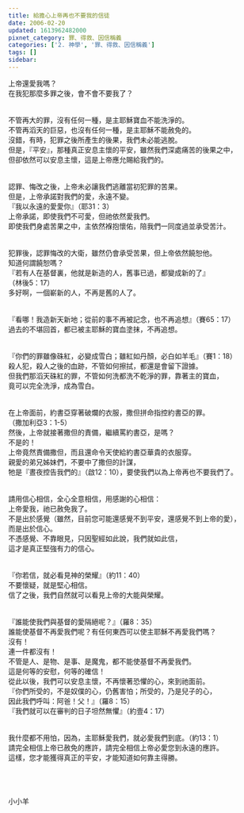 ```yaml
---
title: 給擔心上帝再也不要我的信徒
date: 2006-02-20
updated: 1613962482000
pixnet_category: 罪、得救、因信稱義
categories: ['2. 神學', '罪、得救、因信稱義']
tags: []
sidebar: 
---
```


<div>
<div>上帝還愛我嗎？</div>
<div>在我犯那麼多罪之後，會不會不要我了？</div>
<div> </div>
<div> </div>
<div>不管再大的罪，沒有任何一種，是主耶穌寶血不能洗淨的。</div>
<div>不管再滔天的巨惡，也沒有任何一種，是主耶穌不能赦免的。</div>
<div>沒錯，有時，犯罪之後所產生的後果，我們未必能逃脫。</div>
<div>但是，『平安』，那種真正安息主懷的平安，雖然我們深處痛苦的後果之中，</div>
<div>但卻依然可以安息主懷，這是上帝應允賜給我們的。</div>
<div> </div>
<div> </div>
<div>認罪、悔改之後，上帝未必讓我們逃離當初犯罪的苦果。</div>
<div>但是，上帝承諾對我們的愛，永遠不變。</div>
<div>『我以永遠的愛愛你』（耶31：3）</div>
<div>上帝承諾，即使我們不可愛，但祂依然愛我們。</div>
<div>即使我們身處苦果之中，主依然褓抱懷佑，陪我們一同度過並承受苦汁。</div>
<div> </div>
<div> </div>
<div>犯罪後，認罪悔改的大衛，雖然仍會承受苦果，但上帝依然饒恕他。</div>
<div>知道何謂饒恕嗎？</div>
<div>『若有人在基督裏，他就是新造的人，舊事已過，都變成新的了』</div>
<div>（林後5：17）</div>
<div>多好啊，一個嶄新的人，不再是舊的人了。</div>
<div> </div>
<div> </div>
<div>『看哪！我造新天新地；從前的事不再被記念，也不再追想』（賽65：17）</div>
<div>過去的不堪回首，都已被主耶穌的寶血塗抹，不再追想。</div>
<div> </div>
<div> </div>
<div>『你們的罪雖像硃紅，必變成雪白；雖紅如丹顏，必白如羊毛』（賽1：18）</div>
<div>殺人犯，殺人之後的血跡，不管如何擦拭，都還是會留下證據。</div>
<div>但我們那滔天硃紅的罪，不管如何洗都洗不乾淨的罪，靠著主的寶血，</div>
<div>竟可以完全洗淨，成為雪白。</div>
<div> </div>
<div> </div>
<div>在上帝面前，約書亞穿著破爛的衣服，撒但拼命指控約書亞的罪。</div>
<div>（撒加利亞3：1-5）</div>
<div>然後，上帝就接著撒但的責備，繼續罵約書亞，是嗎？</div>
<div>不是的！</div>
<div>上帝竟然責備撒但，而且還命令天使給約書亞華貴的衣服穿。</div>
<div>親愛的弟兄姊妹們，不要中了撒但的計謀，</div>
<div>牠是『晝夜控告我們的』（啟12：10），要使我們以為上帝再也不要我們了。</div>
<div> </div>
<div> </div>
<div>請用信心相信，全心全意相信，用感謝的心相信：</div>
<div>上帝愛我，祂已赦免我了。</div>
<div>不是出於感覺（雖然，目前您可能還感覺不到平安，還感覺不到上帝的愛），</div>
<div>而是出於信心。</div>
<div>不憑感覺、不靠眼見，只因聖經如此說，我們就如此信，</div>
<div>這才是真正堅強有力的信心。</div>
<div> </div>
<div> </div>
<div>『你若信，就必看見神的榮耀』（約11：40）</div>
<div>不要懷疑，就是堅心相信。</div>
<div>信了之後，我們自然就可以看見上帝的大能與榮耀。</div>
<div> </div>
<div> </div>
<div>『誰能使我們與基督的愛隔絕呢？』（羅8：35）</div>
<div>誰能使基督不再愛我們呢？有任何東西可以使主耶穌不再愛我們嗎？</div>
<div>沒有！</div>
<div>連一件都沒有！</div>
<div>不管是人、是物、是事、是魔鬼，都不能使基督不再愛我們。</div>
<div>這是何等的安慰，何等的確信！</div>
<div>從此以後，我們可以安息主懷，不再懷著恐懼的心，來到祂面前。</div>
<div>『你們所受的，不是奴僕的心，仍舊害怕；所受的，乃是兒子的心，</div>
<div>因此我們呼叫：阿爸！父！』（羅8：15）</div>
<div>『我們就可以在審判的日子坦然無懼』（約壹4：17）</div>
<div> </div>
<div> </div>
<div>我什麼都不用怕，因為，主耶穌愛我們，就必愛我們到底。（約13：1）</div>
<div>請完全相信上帝已赦免的應許，請完全相信上帝必愛您到永遠的應許。</div>
<div>這樣，您才能獲得真正的平安，才能知道如何靠主得勝。</div>
<div> </div>
<div> </div>
<div> </div>
<div> </div>
<div>小小羊</div>
</div>
